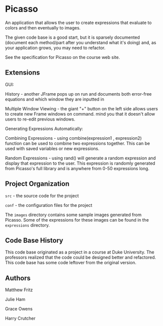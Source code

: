 # Picasso

An application that allows the user to create expressions that
evaluate to colors and then eventually to images.

The given code base is a good start, but it is sparsely documented
(document each method/part after you understand what it's doing) and,
as your application grows, you may need to refactor.

See the specification for Picasso on the course web site.

## Extensions

GUI: 

History - another JFrame pops up on run and documents both error-free equations and which window they are inputted in

Multiple Window Viewing - the giant "+" button on the left side allows users to create new Frame windows on command. mind you that it doesn't allow users to re-edit previous windows.

Generating Expressions Automatically: 

Combining Expressions - using combine(expression1 , expression2) function can be used to combine two expressions together. This can be used with saved variables or new expressions. 

Random Expressions - using rand() will generate a random expression and display that expression to the user. This expression is randomly generated from Picasso's full library and is anywhere from 0-50 expressions long.  

## Project Organization

`src` - the source code for the project

`conf` - the configuration files for the project

The `images` directory contains some sample images generated from Picasso.  Some of the expressions for these images can be found in the `expressions` directory.

## Code Base History

This code base originated as a project in a course at Duke University.  The professors realized that the code could be designed better and refactored.  This code base has some code leftover from the original version.

## Authors

Matthew Fritz

Julie Ham

Grace Owens

Harry Crutcher
